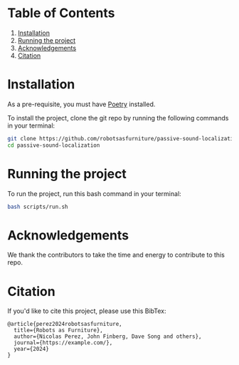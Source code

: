 # Table of Contents
1. [Installation](#installation)
2. [Running the project](#running-the-project)
3. [Acknowledgements](#acknowledgments)
4. [Citation](#citation)

# Installation
As a pre-requisite, you must have [Poetry](https://python-poetry.org/) installed.

To install the project, clone the git repo by running the following commands in your terminal:
```bash
git clone https://github.com/robotsasfurniture/passive-sound-localization.git
cd passive-sound-localization
```

# Running the project
To run the project, run this bash command in your terminal:
```bash
bash scripts/run.sh
```

# Acknowledgements
We thank the contributors to take the time and energy to contribute to this repo. 

# Citation
If you'd like to cite this project, please use this BibTex:
```
@article{perez2024robotsasfurniture,
  title={Robots as Furniture},
  author={Nicolas Perez, John Finberg, Dave Song and others},
  journal={https://example.com/},
  year={2024}
}
```